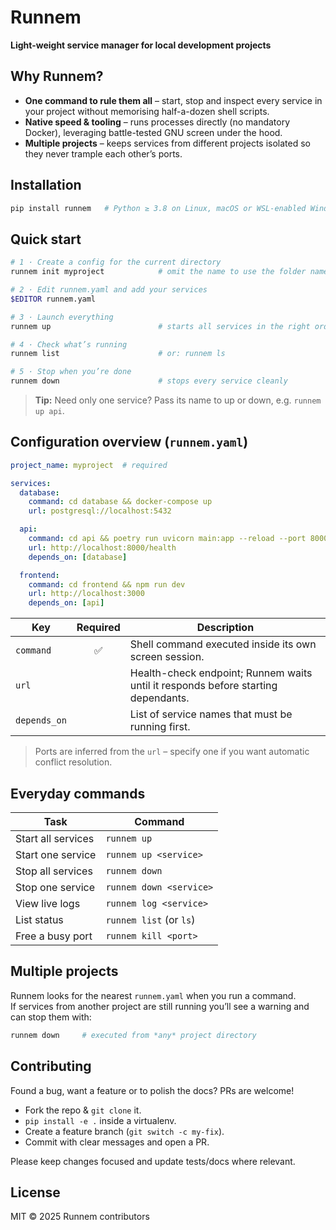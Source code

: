 # Runnem
**Light-weight service manager for local development projects**

## Why Runnem?
- **One command to rule them all** – start, stop and inspect every service in your project without memorising half-a-dozen shell scripts.
- **Native speed & tooling** – runs processes directly (no mandatory Docker), leveraging battle-tested GNU screen under the hood.
- **Multiple projects** – keeps services from different projects isolated so they never trample each other’s ports.

## Installation
```bash
pip install runnem   # Python ≥ 3.8 on Linux, macOS or WSL-enabled Windows
```

## Quick start
```bash
# 1 · Create a config for the current directory
runnem init myproject            # omit the name to use the folder name

# 2 · Edit runnem.yaml and add your services
$EDITOR runnem.yaml

# 3 · Launch everything
runnem up                        # starts all services in the right order

# 4 · Check what’s running
runnem list                      # or: runnem ls

# 5 · Stop when you’re done
runnem down                      # stops every service cleanly
```
> **Tip:** Need only one service? Pass its name to up or down, e.g. `runnem up api`.

## Configuration overview (`runnem.yaml`)
```yaml
project_name: myproject  # required

services:
  database:
    command: cd database && docker-compose up
    url: postgresql://localhost:5432

  api:
    command: cd api && poetry run uvicorn main:app --reload --port 8000
    url: http://localhost:8000/health
    depends_on: [database]

  frontend:
    command: cd frontend && npm run dev
    url: http://localhost:3000
    depends_on: [api]
```

| Key         | Required | Description |
| ----------- | :------: | ----------- |
| `command`   | ✅        | Shell command executed inside its own screen session. |
| `url`       |          | Health-check endpoint; Runnem waits until it responds before starting dependants. |
| `depends_on`|          | List of service names that must be running first. |

> Ports are inferred from the `url` – specify one if you want automatic conflict resolution.

## Everyday commands

| Task                  | Command                  |
| --------------------- | ------------------------ |
| Start all services     | `runnem up`               |
| Start one service      | `runnem up <service>`     |
| Stop all services      | `runnem down`             |
| Stop one service       | `runnem down <service>`   |
| View live logs         | `runnem log <service>`    |
| List status            | `runnem list` (or `ls`)   |
| Free a busy port       | `runnem kill <port>`      |

## Multiple projects
Runnem looks for the nearest `runnem.yaml` when you run a command.  
If services from another project are still running you’ll see a warning and can stop them with:

```bash
runnem down     # executed from *any* project directory
```

## Contributing
Found a bug, want a feature or to polish the docs? PRs are welcome!

- Fork the repo & `git clone` it.
- `pip install -e .` inside a virtualenv.
- Create a feature branch (`git switch -c my-fix`).
- Commit with clear messages and open a PR.

Please keep changes focused and update tests/docs where relevant.

## License
MIT © 2025 Runnem contributors
